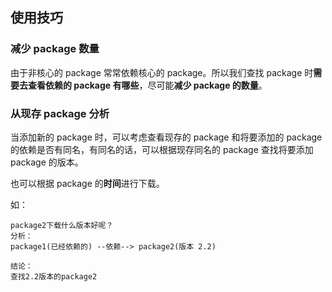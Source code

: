 ## 使用技巧

### 减少 package 数量

由于非核心的 package 常常依赖核心的 package。所以我们查找 package 时**需要去查看依赖的 package 有哪些**，尽可能**减少 package 的数量**。

### 从现存 package 分析

当添加新的 package 时，可以考虑查看现存的 package 和将要添加的 package 的依赖是否有同名，有同名的话，可以根据现存同名的 package 查找将要添加 package 的版本。

也可以根据 package 的**时间**进行下载。

如：

```
package2下载什么版本好呢？
分析：
package1(已经依赖的) --依赖--> package2(版本 2.2)

结论：
查找2.2版本的package2
```

